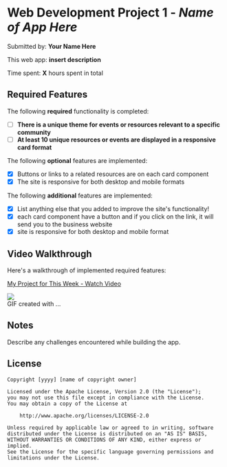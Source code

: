 # Web Development Project 1 - *Name of App Here*

Submitted by: **Your Name Here**

This web app: **insert description**

Time spent: **X** hours spent in total

## Required Features

The following **required** functionality is completed:

- [ ] **There is a unique theme for events or resources relevant to a specific community**
- [ ] **At least 10 unique resources or events are displayed in a responsive card format**

The following **optional** features are implemented:

- [x] Buttons or links to a related resources are on each card component
- [x] The site is responsive for both desktop and mobile formats

The following **additional** features are implemented:

* [x] List anything else that you added to improve the site's functionality!
* [x] each card component have a button and if you click on the link, it will send you to the business website
* [x] site is responsive for both desktop and mobile format

## Video Walkthrough

Here's a walkthrough of implemented required features:

<div>
    <a href="https://www.loom.com/share/6a4d8606e7924091a0eab27ed757e41c">
      <p>My Project for This Week - Watch Video</p>
    </a>
    <a href="https://www.loom.com/share/6a4d8606e7924091a0eab27ed757e41c">
      <img style="max-width:300px;" src="https://cdn.loom.com/sessions/thumbnails/6a4d8606e7924091a0eab27ed757e41c-with-play.gif">
    </a>
  </div>
<!-- Replace this with whatever GIF tool you used! -->
GIF created with ...  
<!-- Recommended tools:
[Kap](https://getkap.co/) for macOS
[ScreenToGif](https://www.screentogif.com/) for Windows
[peek](https://github.com/phw/peek) for Linux. -->

## Notes

Describe any challenges encountered while building the app.

## License

    Copyright [yyyy] [name of copyright owner]

    Licensed under the Apache License, Version 2.0 (the "License");
    you may not use this file except in compliance with the License.
    You may obtain a copy of the License at

        http://www.apache.org/licenses/LICENSE-2.0

    Unless required by applicable law or agreed to in writing, software
    distributed under the License is distributed on an "AS IS" BASIS,
    WITHOUT WARRANTIES OR CONDITIONS OF ANY KIND, either express or implied.
    See the License for the specific language governing permissions and
    limitations under the License.
